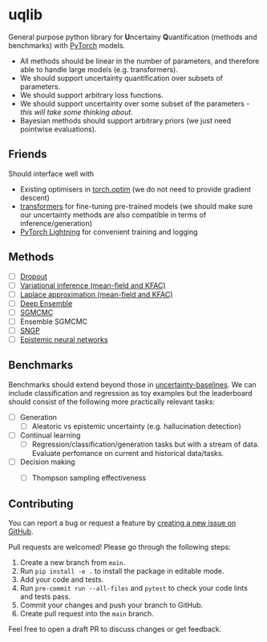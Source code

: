 # uqlib



General purpose python library for **U**ncertainy **Q**uantification (methods and benchmarks) with [PyTorch](https://github.com/pytorch/pytorch) models.

- All methods should be linear in the number of parameters, and therefore able to handle large models (e.g. transformers).
- We should support uncertainty quantification over subsets of parameters.
- We should support arbitrary loss functions.
- We should support uncertainty over some subset of the parameters - *this will take some thinking about*.
- Bayesian methods should support arbitrary priors (we just need pointwise evaluations).


## Friends

Should interface well with

- Existing optimisers in [torch.optim](https://pytorch.org/docs/stable/optim.html) (we do not need to provide gradient descent)
- [transformers](https://github.com/huggingface/transformers) for fine-tuning pre-trained models (we should make sure our uncertainty methods are also compatible in terms of inference/generation)
- [PyTorch Lightning](https://github.com/Lightning-AI/lightning) for convenient training and logging


## Methods

- [ ] [Dropout](https://arxiv.org/abs/1506.02142)
- [ ] [Variational inference (mean-field and KFAC)](https://arxiv.org/abs/1601.00670)
- [ ] [Laplace approximation (mean-field and KFAC)](https://arxiv.org/abs/2106.14806)
- [ ] [Deep Ensemble](https://arxiv.org/abs/1612.01474)
- [ ] [SGMCMC](https://arxiv.org/abs/1506.04696)
- [ ] Ensemble SGMCMC
- [ ] [SNGP](https://arxiv.org/abs/2006.10108)
- [ ] [Epistemic neural networks](https://arxiv.org/abs/2107.08924)
<!-- - [ ] [Conformal prediction](https://arxiv.org/abs/2107.07511) -->


## Benchmarks

Benchmarks should extend beyond those in [uncertainty-baselines](https://github.com/google/uncertainty-baselines). We can include classification and regression as toy examples but the leaderboard should consist of the following more practically relevant tasks:

- [ ] Generation
    - [ ] Aleatoric vs epistemic uncertainty (e.g. hallucination detection)
- [ ] Continual learning
    - [ ] Regression/classification/generation tasks but with a stream of data. Evaluate perfomance on current and historical data/tasks.
- [ ] Decision making
    - [ ] Thompson sampling effectiveness


## Contributing

You can report a bug or request a feature by [creating a new issue on GitHub](https://github.com/normal-computing/uqlib/issues).

Pull requests are welcomed! Please go through the following steps:

1. Create a new branch from `main`.
2. Run `pip install -e .` to install the package in editable mode.
3. Add your code and tests.
4. Run `pre-commit run --all-files` and `pytest` to check your code lints and tests pass.
5. Commit your changes and push your branch to GitHub.
6. Create pull request into the `main` branch.

Feel free to open a draft PR to discuss changes or get feedback.

